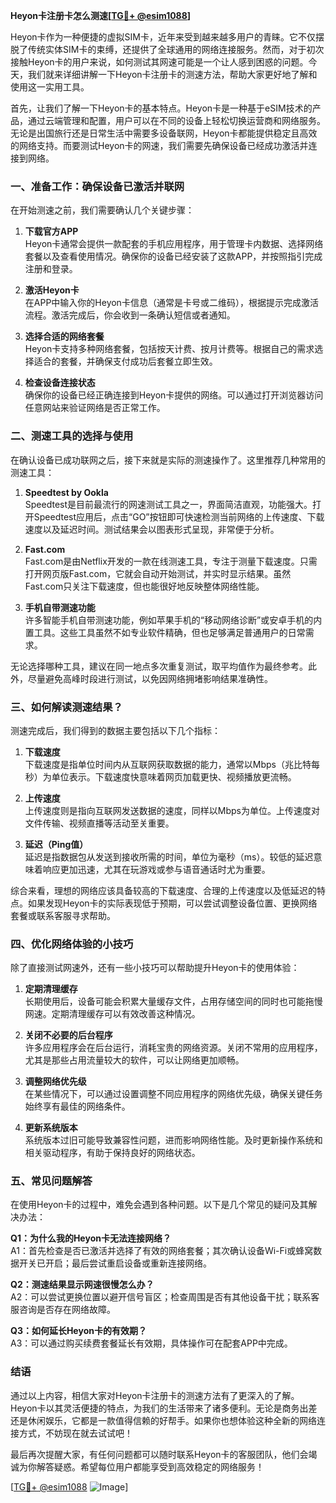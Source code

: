 **Heyon卡注册卡怎么测速[[TG💪+ @esim1088](https://t.me/s/esim1088)]**

Heyon卡作为一种便捷的虚拟SIM卡，近年来受到越来越多用户的青睐。它不仅摆脱了传统实体SIM卡的束缚，还提供了全球通用的网络连接服务。然而，对于初次接触Heyon卡的用户来说，如何测试其网速可能是一个让人感到困惑的问题。今天，我们就来详细讲解一下Heyon卡注册卡的测速方法，帮助大家更好地了解和使用这一实用工具。

首先，让我们了解一下Heyon卡的基本特点。Heyon卡是一种基于eSIM技术的产品，通过云端管理和配置，用户可以在不同的设备上轻松切换运营商和网络服务。无论是出国旅行还是日常生活中需要多设备联网，Heyon卡都能提供稳定且高效的网络支持。而要测试Heyon卡的网速，我们需要先确保设备已经成功激活并连接到网络。

### **一、准备工作：确保设备已激活并联网**

在开始测速之前，我们需要确认几个关键步骤：

1. **下载官方APP**  
   Heyon卡通常会提供一款配套的手机应用程序，用于管理卡内数据、选择网络套餐以及查看使用情况。确保你的设备已经安装了这款APP，并按照指引完成注册和登录。

2. **激活Heyon卡**  
   在APP中输入你的Heyon卡信息（通常是卡号或二维码），根据提示完成激活流程。激活完成后，你会收到一条确认短信或者通知。

3. **选择合适的网络套餐**  
   Heyon卡支持多种网络套餐，包括按天计费、按月计费等。根据自己的需求选择适合的套餐，并确保支付成功后套餐立即生效。

4. **检查设备连接状态**  
   确保你的设备已经正确连接到Heyon卡提供的网络。可以通过打开浏览器访问任意网站来验证网络是否正常工作。

### **二、测速工具的选择与使用**

在确认设备已成功联网之后，接下来就是实际的测速操作了。这里推荐几种常用的测速工具：

1. **Speedtest by Ookla**  
   Speedtest是目前最流行的网速测试工具之一，界面简洁直观，功能强大。打开Speedtest应用后，点击“GO”按钮即可快速检测当前网络的上传速度、下载速度以及延迟时间。测试结果会以图表形式呈现，非常便于分析。

2. **Fast.com**  
   Fast.com是由Netflix开发的一款在线测速工具，专注于测量下载速度。只需打开网页版Fast.com，它就会自动开始测试，并实时显示结果。虽然Fast.com只关注下载速度，但也能很好地反映整体网络性能。

3. **手机自带测速功能**  
   许多智能手机自带测速功能，例如苹果手机的“移动网络诊断”或安卓手机的内置工具。这些工具虽然不如专业软件精确，但也足够满足普通用户的日常需求。

无论选择哪种工具，建议在同一地点多次重复测试，取平均值作为最终参考。此外，尽量避免高峰时段进行测试，以免因网络拥堵影响结果准确性。

### **三、如何解读测速结果？**

测速完成后，我们得到的数据主要包括以下几个指标：

1. **下载速度**  
   下载速度是指单位时间内从互联网获取数据的能力，通常以Mbps（兆比特每秒）为单位表示。下载速度快意味着网页加载更快、视频播放更流畅。

2. **上传速度**  
   上传速度则是指向互联网发送数据的速度，同样以Mbps为单位。上传速度对文件传输、视频直播等活动至关重要。

3. **延迟（Ping值）**  
   延迟是指数据包从发送到接收所需的时间，单位为毫秒（ms）。较低的延迟意味着响应更加迅速，尤其在玩游戏或参与语音通话时尤为重要。

综合来看，理想的网络应该具备较高的下载速度、合理的上传速度以及低延迟的特点。如果发现Heyon卡的实际表现低于预期，可以尝试调整设备位置、更换网络套餐或联系客服寻求帮助。

### **四、优化网络体验的小技巧**

除了直接测试网速外，还有一些小技巧可以帮助提升Heyon卡的使用体验：

1. **定期清理缓存**  
   长期使用后，设备可能会积累大量缓存文件，占用存储空间的同时也可能拖慢网速。定期清理缓存可以有效改善这种情况。

2. **关闭不必要的后台程序**  
   许多应用程序会在后台运行，消耗宝贵的网络资源。关闭不常用的应用程序，尤其是那些占用流量较大的软件，可以让网络更加顺畅。

3. **调整网络优先级**  
   在某些情况下，可以通过设置调整不同应用程序的网络优先级，确保关键任务始终享有最佳的网络条件。

4. **更新系统版本**  
   系统版本过旧可能导致兼容性问题，进而影响网络性能。及时更新操作系统和相关驱动程序，有助于保持良好的网络状态。

### **五、常见问题解答**

在使用Heyon卡的过程中，难免会遇到各种问题。以下是几个常见的疑问及其解决办法：

**Q1：为什么我的Heyon卡无法连接网络？**  
A1：首先检查是否已激活并选择了有效的网络套餐；其次确认设备Wi-Fi或蜂窝数据开关已开启；最后尝试重启设备或重新连接网络。

**Q2：测速结果显示网速很慢怎么办？**  
A2：可以尝试更换位置以避开信号盲区；检查周围是否有其他设备干扰；联系客服咨询是否存在网络故障。

**Q3：如何延长Heyon卡的有效期？**  
A3：可以通过购买续费套餐延长有效期，具体操作可在配套APP中完成。

### **结语**

通过以上内容，相信大家对Heyon卡注册卡的测速方法有了更深入的了解。Heyon卡以其灵活便捷的特点，为我们的生活带来了诸多便利。无论是商务出差还是休闲娱乐，它都是一款值得信赖的好帮手。如果你也想体验这种全新的网络连接方式，不妨现在就去试试吧！

最后再次提醒大家，有任何问题都可以随时联系Heyon卡的客服团队，他们会竭诚为你解答疑惑。希望每位用户都能享受到高效稳定的网络服务！

[[TG💪+ @esim1088](https://t.me/s/esim1088) ![Image](https://i.postimg.cc/4NQfJmqS/Snipaste-2025-05-13-00-14-12.png)]
